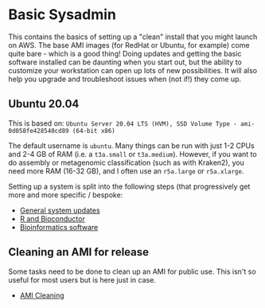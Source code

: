 # Basic Sysadmin
This contains the basics of setting up a "clean" install that you might launch on AWS. The base AMI images (for RedHat or Ubuntu, for example) come quite bare - which is a good thing! Doing updates and getting the basic software installed can be daunting when you start out, but the ability to customize your workstation can open up lots of new possibilities. It will also help you upgrade and troubleshoot issues when (not if!) they come up.

## Ubuntu 20.04
This is based on:
`Ubuntu Server 20.04 LTS (HVM), SSD Volume Type - ami-0d058fe428540cd89 (64-bit x86)`

The default username is `ubuntu`. Many things can be run with just 1-2 CPUs and 2-4 GB of RAM (i.e. a `t3a.small` or `t3a.medium`).
However, if you want to do assembly or metagenomic classification (such as with Kraken2), you need more RAM (16-32 GB), and I often use an `r5a.large` or `r5a.xlarge`.

Setting up a system is split into the following steps (that progressively get more and more specific / bespoke:

* [General system updates](system.md)
* [R and Bioconductor](R-Bioconductor.md)
* [Bioinformatics software](bioinformatics.md)

## Cleaning an AMI for release
Some tasks need to be done to clean up an AMI for public use.
This isn't so useful for most users but is here just in case.
* [AMI Cleaning](AMI-cleaning.md)
